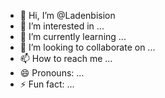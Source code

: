 - 👋 Hi, I’m @Ladenbision
- 👀 I’m interested in ...
- 🌱 I’m currently learning ...
- 💞️ I’m looking to collaborate on ...
- 📫 How to reach me ...
- 😄 Pronouns: ...
- ⚡ Fun fact: ...

<!---
Ladenbision/Ladenbision is a ✨ special ✨ repository because its `README.md` (this file) appears on your GitHub profile.
You can click the Preview link to take a look at your changes.
--->
